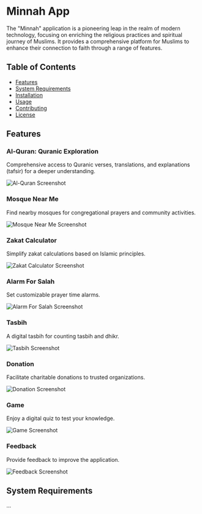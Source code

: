 # Minnah App

The "Minnah" application is a pioneering leap in the realm of modern technology, focusing on enriching the religious practices and spiritual journey of Muslims. It provides a comprehensive platform for Muslims to enhance their connection to faith through a range of features.

## Table of Contents

- [Features](#features)
- [System Requirements](#system-requirements)
- [Installation](#installation)
- [Usage](#usage)
- [Contributing](#contributing)
- [License](#license)

## Features

### Al-Quran: Quranic Exploration
Comprehensive access to Quranic verses, translations, and explanations (tafsir) for a deeper understanding.

![Al-Quran Screenshot](/screenshots/al-quran.png)

### Mosque Near Me
Find nearby mosques for congregational prayers and community activities.

![Mosque Near Me Screenshot](/screenshots/mosque-near-me.png)

### Zakat Calculator
Simplify zakat calculations based on Islamic principles.

![Zakat Calculator Screenshot](/screenshots/zakat-calculator.png)

### Alarm For Salah
Set customizable prayer time alarms.

![Alarm For Salah Screenshot](/screenshots/alarm-for-salah.png)

### Tasbih
A digital tasbih for counting tasbih and dhikr.

![Tasbih Screenshot](/screenshots/tasbih.png)

### Donation
Facilitate charitable donations to trusted organizations.

![Donation Screenshot](/screenshots/donation.png)

### Game
Enjoy a digital quiz to test your knowledge.

![Game Screenshot](/screenshots/game.png)

### Feedback
Provide feedback to improve the application.

![Feedback Screenshot](/screenshots/feedback.png)

## System Requirements
...
